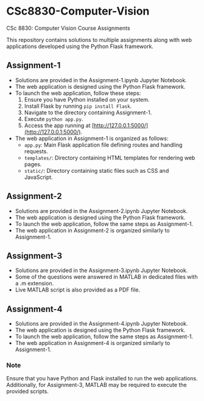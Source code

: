 # CSc8830-Computer-Vision
CSc 8830: Computer Vision Course Assignments

This repository contains solutions to multiple assignments along with web applications developed using the Python Flask framework.

## Assignment-1
- Solutions are provided in the Assignment-1.ipynb Jupyter Notebook.
- The web application is designed using the Python Flask framework.
- To launch the web application, follow these steps:
  1. Ensure you have Python installed on your system.
  2. Install Flask by running `pip install Flask`.
  3. Navigate to the directory containing Assignment-1.
  4. Execute `python app.py`.
  5. Access the app running at [http://127.0.0.1:5000/](http://127.0.0.1:5000/).
- The web application in Assignment-1 is organized as follows:
  - `app.py`: Main Flask application file defining routes and handling requests.
  - `templates/`: Directory containing HTML templates for rendering web pages.
  - `static/`: Directory containing static files such as CSS and JavaScript.

## Assignment-2
- Solutions are provided in the Assignment-2.ipynb Jupyter Notebook.
- The web application is designed using the Python Flask framework.
- To launch the web application, follow the same steps as Assignment-1.
- The web application in Assignment-2 is organized similarly to Assignment-1.

## Assignment-3
- Solutions are provided in the Assignment-3.ipynb Jupyter Notebook.
- Some of the questions were answered in MATLAB in dedicated files with a .m extension.
- Live MATLAB script is also provided as a PDF file.

## Assignment-4
- Solutions are provided in the Assignment-4.ipynb Jupyter Notebook.
- The web application is designed using the Python Flask framework.
- To launch the web application, follow the same steps as Assignment-1.
- The web application in Assignment-4 is organized similarly to Assignment-1.

### Note
Ensure that you have Python and Flask installed to run the web applications. Additionally, for Assignment-3, MATLAB may be required to execute the provided scripts.
